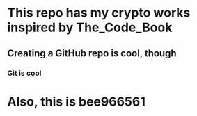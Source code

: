 <h1>This repo has my crypto works inspired by The_Code_Book</h1>
<h2>Creating a GitHub repo is cool, though</h2>
<h3>Git is cool</h3>
<h1>Also, this is bee966561</h1>
